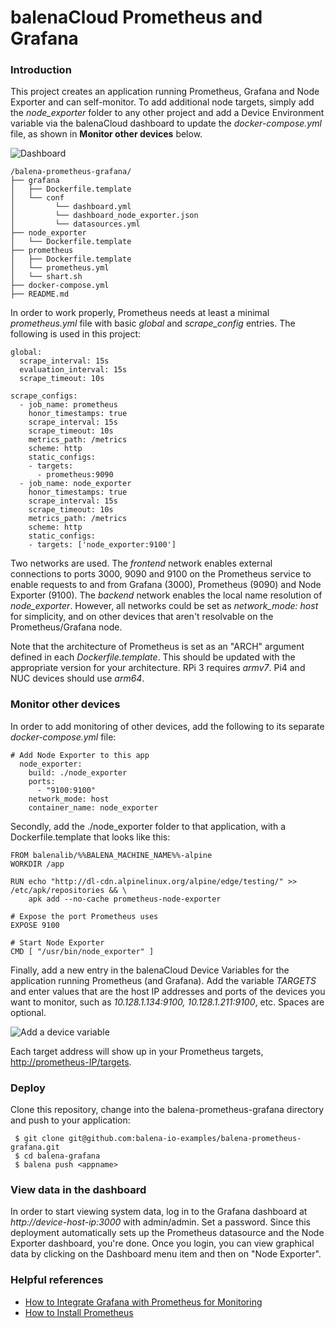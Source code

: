 balenaCloud Prometheus and Grafana
===================================

### Introduction
This project creates an application running Prometheus, Grafana and Node Exporter and can self-monitor. To add additional node targets, simply add the _node_exporter_ folder to any other project and add a Device Environment variable via the balenaCloud dashboard to update the _docker-compose.yml_ file, as shown in __Monitor other devices__ below.

![Dashboard](http://tonellolabs.com/images/grafana_dashboard.png)


```
/balena-prometheus-grafana/
├── grafana
│   ├── Dockerfile.template
│   └── conf
│         └── dashboard.yml
│         └── dashboard_node_exporter.json
│         └── datasources.yml
├── node_exporter
│   └── Dockerfile.template
├── prometheus
│   ├── Dockerfile.template
│   └── prometheus.yml
│   └── shart.sh
├── docker-compose.yml
├── README.md
```

In order to work properly, Prometheus needs at least a minimal _prometheus.yml_ file with basic _global_ and _scrape_config_ entries. The following is used in this project:

```
global:
  scrape_interval: 15s
  evaluation_interval: 15s
  scrape_timeout: 10s

scrape_configs:
  - job_name: prometheus
    honor_timestamps: true
    scrape_interval: 15s
    scrape_timeout: 10s
    metrics_path: /metrics
    scheme: http
    static_configs:
    - targets:
      - prometheus:9090
  - job_name: node_exporter
    honor_timestamps: true
    scrape_interval: 15s
    scrape_timeout: 10s
    metrics_path: /metrics
    scheme: http
    static_configs:
    - targets: ['node_exporter:9100']
```      

Two networks are used. The _frontend_ network enables external connections to ports 3000, 9090 and 9100 on the Prometheus service to enable requests to and from Grafana (3000), Prometheus (9090) and Node Exporter (9100). The _backend_ network enables the local name resolution of _node_exporter_. However, all networks could be set as _network_mode: host_ for simplicity, and on other devices that aren't resolvable on the Prometheus/Grafana node.

Note that the architecture of Prometheus is set as an "ARCH" argument defined in each _Dockerfile.template_. This should be updated with the appropriate version for your architecture. RPi 3 requires _armv7_. Pi4 and NUC devices should use _arm64_. 

### Monitor other devices
In order to add monitoring of other devices, add the following to its separate _docker-compose.yml_ file:

```
# Add Node Exporter to this app    
  node_exporter:
    build: ./node_exporter
    ports:
      - "9100:9100"
    network_mode: host
    container_name: node_exporter
```
Secondly, add the ./node_exporter folder to that application, with a Dockerfile.template that looks like this:

```
FROM balenalib/%%BALENA_MACHINE_NAME%%-alpine
WORKDIR /app

RUN echo "http://dl-cdn.alpinelinux.org/alpine/edge/testing/" >> /etc/apk/repositories && \
    apk add --no-cache prometheus-node-exporter

# Expose the port Prometheus uses
EXPOSE 9100

# Start Node Exporter
CMD [ "/usr/bin/node_exporter" ]
```

Finally, add a new entry in the balenaCloud Device Variables for the application running Prometheus (and Grafana). Add the variable _TARGETS_ and enter values that are the host IP addresses and ports of the devices you want to monitor, such as _10.128.1.134:9100, 10.128.1.211:9100_, etc. Spaces are optional.

![Add a device variable](http://tonellolabs.com/images/grafana_env_var.png)

Each target address will show up in your Prometheus targets, [http://prometheus-IP/targets](#).

### Deploy
Clone this repository, change into the balena-prometheus-grafana directory and push to your application:

```
 $ git clone git@github.com:balena-io-examples/balena-prometheus-grafana.git
 $ cd balena-grafana
 $ balena push <appname>
```
### View data in the dashboard
In order to start viewing system data, log in to the Grafana dashboard at _http<nolink>://device-host-ip:3000_ with admin/admin. Set a password. Since this deployment automatically sets up the Prometheus datasource and the Node Exporter dashboard, you're done. Once you login, you can view graphical data by clicking on the Dashboard menu item and then on "Node Exporter".

### Helpful references
* [How to Integrate Grafana with Prometheus for Monitoring](https://www.linuxtechi.com/integrate-grafana-prometheus-monitoring/)
* [How to Install Prometheus](https://www.linuxtechi.com/install-prometheus-monitoring-tool-centos-8-rhel-8/)
